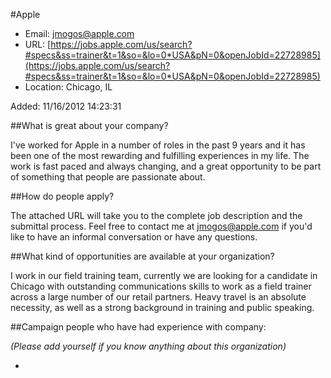 
#Apple

* Email: [jmogos@apple.com](mailto:jmogos@apple.com)
* URL: [https://jobs.apple.com/us/search?#specs&ss=trainer&t=1&so=&lo=0*USA&pN=0&openJobId=22728985](https://jobs.apple.com/us/search?#specs&ss=trainer&t=1&so=&lo=0*USA&pN=0&openJobId=22728985)
* Location: Chicago, IL

Added: 11/16/2012 14:23:31

##What is great about your company?

I've worked for Apple in a number of roles in the past 9 years and it has been one of the most rewarding and fulfilling experiences in my life.  The work is fast paced and always changing, and a great opportunity to be part of something that people are passionate about.

##How do people apply?

The attached URL will take you to the complete job description and the submittal process.  Feel free to contact me at jmogos@apple.com if you'd like to have an informal conversation or have any questions.

##What kind of opportunities are available at your organization?

I work in our field training team, currently we are looking for a candidate in Chicago with outstanding communications skills to work as a field trainer across a large number of our retail partners.  Heavy travel is an absolute necessity, as well as a strong background in training and public speaking.

##Campaign people who have had experience with company:

*(Please add yourself if you know anything about this organization)*

* 


    